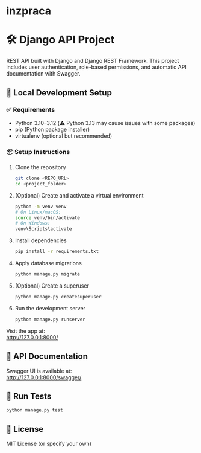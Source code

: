 # inzpraca

# 🛠️ Django API Project

REST API built with Django and Django REST Framework. This project includes user authentication, role-based permissions, and automatic API documentation with Swagger.

## 🚀 Local Development Setup

### ✅ Requirements

- Python 3.10–3.12 (⚠️ Python 3.13 may cause issues with some packages)
- pip (Python package installer)
- virtualenv (optional but recommended)

### 📦 Setup Instructions

1. Clone the repository

   ```bash
   git clone <REPO_URL>
   cd <project_folder>
   ```

2. (Optional) Create and activate a virtual environment

   ```bash
   python -m venv venv
   # On Linux/macOS:
   source venv/bin/activate
   # On Windows:
   venv\Scripts\activate
   ```

3. Install dependencies

   ```bash
   pip install -r requirements.txt
   ```

4. Apply database migrations

   ```bash
   python manage.py migrate
   ```

5. (Optional) Create a superuser

   ```bash
   python manage.py createsuperuser
   ```

6. Run the development server
   ```bash
   python manage.py runserver
   ```

Visit the app at:  
http://127.0.0.1:8000/

## 📘 API Documentation

Swagger UI is available at:  
http://127.0.0.1:8000/swagger/

## 🧪 Run Tests

```bash
python manage.py test
```

## 🧾 License

MIT License (or specify your own)
